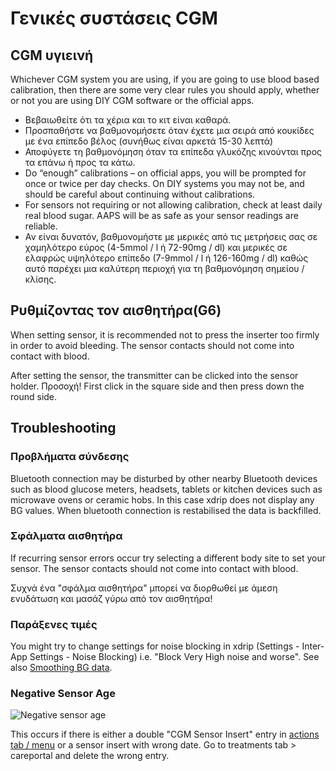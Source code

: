 # Γενικές συστάσεις CGM

## CGM υγιεινή

Whichever CGM system you are using, if you are going to use blood based calibration, then there are some very clear rules you should apply, whether or not you are using DIY CGM software or the official apps.

-   Βεβαιωθείτε ότι τα χέρια και το κιτ είναι καθαρά.
-   Προσπαθήστε να βαθμονομήσετε όταν έχετε μια σειρά από κουκίδες με ένα επίπεδο βέλος (συνήθως είναι αρκετά 15-30 λεπτά)
-   Αποφύγετε τη βαθμονόμηση όταν τα επίπεδα γλυκόζης κινούνται προς τα επάνω ή προς τα κάτω.
-   Do “enough” calibrations – on official apps, you will be prompted for once or twice per day checks. On DIY systems you may not be, and should be careful about continuing without calibrations.
-   For sensors not requiring or not allowing calibration, check at least daily real blood sugar. AAPS will be as safe as your sensor readings are reliable.
-   Αν είναι δυνατόν, βαθμονομήστε με μερικές από τις μετρήσεις σας σε χαμηλότερο εύρος (4-5mmol / l ή 72-90mg / dl) και μερικές σε ελαφρώς υψηλότερο επίπεδο (7-9mmol / l ή 126-160mg / dl) καθώς αυτό παρέχει μια καλύτερη περιοχή για τη βαθμονόμηση σημείου / κλίσης.

## Ρυθμίζοντας τον αισθητήρα(G6)

When setting sensor, it is recommended not to press the inserter too firmly in order to avoid bleeding. The sensor contacts should not come into contact with blood.

After setting the sensor, the transmitter can be clicked into the sensor holder. Προσοχή! First click in the square side and then press down the round side.

## Troubleshooting

### Προβλήματα σύνδεσης

Bluetooth connection may be disturbed by other nearby Bluetooth devices such as blood glucose meters, headsets, tablets or kitchen devices such as microwave ovens or ceramic hobs. In this case xdrip does not display any BG values. When bluetooth connection is restabilised the data is backfilled.

### Σφάλματα αισθητήρα

If recurring sensor errors occur try selecting a different body site to set your sensor. The sensor contacts should not come into contact with blood.

Συχνά ένα "σφάλμα αισθητήρα" μπορεί να διορθωθεί με άμεση ενυδάτωση και μασάζ γύρω από τον αισθητήρα!

### Παράξενες τιμές

You might try to change settings for noise blocking in xdrip (Settings - Inter-App Settings - Noise Blocking) i.e. "Block Very High noise and worse". See also [Smoothing BG data](../Usage/Smoothing-Blood-Glucose-Data-in-xDrip.md).

### Negative Sensor Age

![Negative sensor age](../images/Troubleshooting_SensorAge.png)

This occurs if there is either a double "CGM Sensor Insert" entry in [actions tab / menu](../DailyLifeWithAaps/AapsScreens.md#action-tab) or a sensor insert with wrong date. Go to treatments tab \> careportal and delete the wrong entry.
